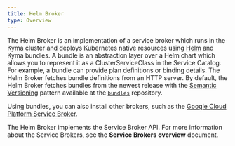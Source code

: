 ```yaml
---
title: Helm Broker
type: Overview
---
```


The Helm Broker is an implementation of a service broker which runs in the Kyma cluster and deploys Kubernetes native resources using [Helm](https://github.com/kubernetes/helm) and Kyma bundles. A bundle is an abstraction layer over a Helm chart which allows you to represent it as a ClusterServiceClass in the Service Catalog. For example, a bundle can provide plan definitions or binding details. The Helm Broker fetches bundle definitions from an HTTP server. By default, the Helm Broker fetches bundles from the newest release with the [Semantic Versioning](https://semver.org/) pattern available at the [`bundles`](https://github.com/kyma-project/bundles/releases) repository.

Using bundles, you can also install other brokers, such as the [Google Cloud Platform Service Broker](https://github.com/kyma-project/bundles/tree/master/bundles/gcp-broker-provider-0.0.1).

The Helm Broker implements the Service Broker API. For more information about the Service Brokers, see the **Service Brokers overview** document.

